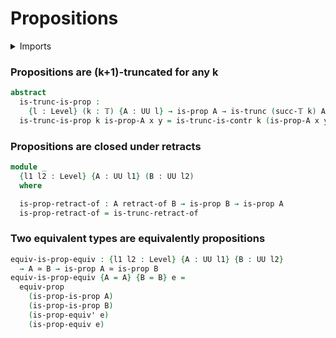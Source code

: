 # Propositions

<details><summary>Imports</summary>
```agda
module foundation.propositions where
open import foundation-core.dependent-pair-types
open import foundation-core.equivalences
open import foundation-core.function-extensionality
open import foundation-core.functions
open import foundation-core.homotopies
open import foundation-core.propositions public
open import foundation-core.retractions
open import foundation-core.truncated-types
open import foundation-core.truncation-levels
open import foundation-core.universe-levels
open import foundation.contractible-types
```
</details>

### Propositions are (k+1)-truncated for any k

```agda
abstract
  is-trunc-is-prop :
    {l : Level} (k : 𝕋) {A : UU l} → is-prop A → is-trunc (succ-𝕋 k) A
  is-trunc-is-prop k is-prop-A x y = is-trunc-is-contr k (is-prop-A x y)
```

### Propositions are closed under retracts

```agda
module _
  {l1 l2 : Level} {A : UU l1} (B : UU l2)
  where

  is-prop-retract-of : A retract-of B → is-prop B → is-prop A
  is-prop-retract-of = is-trunc-retract-of
```

### Two equivalent types are equivalently propositions

```agda
equiv-is-prop-equiv : {l1 l2 : Level} {A : UU l1} {B : UU l2}
  → A ≃ B → is-prop A ≃ is-prop B
equiv-is-prop-equiv {A = A} {B = B} e =
  equiv-prop
    (is-prop-is-prop A)
    (is-prop-is-prop B)
    (is-prop-equiv' e)
    (is-prop-equiv e)
```
